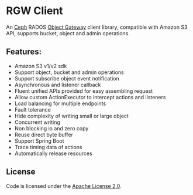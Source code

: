 RGW Client
======
An [Ceph](https://ceph.io/) RADOS [Object Gateway](https://ceph.io/ceph-storage/object-storage/) client library, compatible with Amazon S3 API, supports bucket, object and admin operations.

Features:
------
* Amazon S3 v1/v2 sdk
* Support object, bucket and admin operations
* Support subscribe object event notification
* Asynchronous and listener callback
* Fluent unified APIs provided for easy assembling request
* Allow custom ActionExecutor to intercept actions and listeners
* Load balancing for multiple endpoints
* Fault tolerance
* Hide complexity of writing small or large object
* Concurrent writing
* Non blocking io and zero copy
* Reuse direct byte buffer
* Support Spring Boot
* Trace timing data of actions
* Automatically release resources

License
-------

Code is licensed under the [Apache License 2.0](https://github.com/sosozhuang/rgw-client/blob/master/LICENSE).